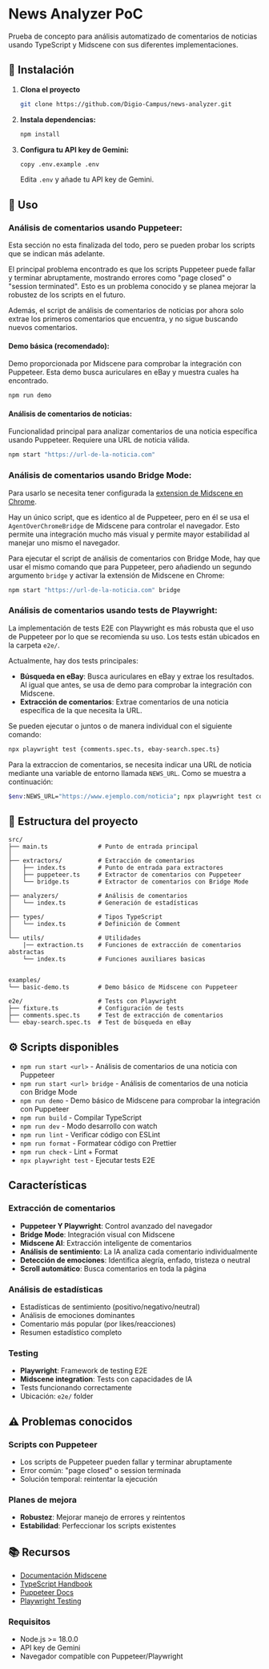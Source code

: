 # News Analyzer PoC

Prueba de concepto para análisis automatizado de comentarios de noticias usando TypeScript y Midscene con sus diferentes implementaciones.

## 🚀 Instalación

1. **Clona el proyecto**
   ```bash
   git clone https://github.com/Digio-Campus/news-analyzer.git
   ```

2. **Instala dependencias:**
   ```bash
   npm install
   ```
3. **Configura tu API key de Gemini:**
   ```bash
   copy .env.example .env
   ```
   Edita `.env` y añade tu API key de Gemini.

## 🎯 Uso

### Análisis de comentarios usando Puppeteer:

Esta sección no esta finalizada del todo, pero se pueden probar los scripts que se indican más adelante. 

El principal problema encontrado es que los scripts Puppeteer puede fallar y terminar abruptamente, mostrando errores como "page closed" o "session terminated". Esto es un problema conocido y se planea mejorar la robustez de los scripts en el futuro.

Además, el script de análisis de comentarios de noticias por ahora solo extrae los primeros comentarios que encuentra, y no sigue buscando nuevos comentarios. 

#### **Demo básica (recomendado):**
Demo proporcionada por Midscene para comprobar la integración con Puppeteer. Esta demo busca auriculares en eBay y muestra cuales ha encontrado.

```bash
npm run demo
```

#### **Análisis de comentarios de noticias:**
Funcionalidad principal para analizar comentarios de una noticia específica usando Puppeteer. Requiere una URL de noticia válida.

```bash
npm start "https://url-de-la-noticia.com"
```

### Análisis de comentarios usando Bridge Mode:

Para usarlo se necesita tener configurada la [extension de Midscene en Chrome](https://chromewebstore.google.com/detail/midscenejs/gbldofcpkknbggpkmbdaefngejllnief).

Hay un único script, que es identico al de Puppeteer, pero en él se usa el `AgentOverChromeBridge` de Midscene para controlar el navegador. Esto permite una integración mucho más visual y permite mayor estabilidad al manejar uno mismo el navegador.

Para ejecutar el script de análisis de comentarios con Bridge Mode, hay que usar el mismo comando que para Puppeteer, pero añadiendo un segundo argumento `bridge` y activar la extensión de Midscene en Chrome:

```bash
npm start "https://url-de-la-noticia.com" bridge
```

### Análisis de comentarios usando tests de Playwright:

La implementación de tests E2E con Playwright es más robusta que el uso de Puppeteer por lo que se recomienda su uso. Los tests están ubicados en la carpeta `e2e/`.

Actualmente, hay dos tests principales:

- **Búsqueda en eBay**: Busca auriculares en eBay y extrae los resultados. Al igual que antes, se usa de demo para comprobar la integración con Midscene.
- **Extracción de comentarios**: Extrae comentarios de una noticia específica de la que necesita la URL.

Se pueden ejecutar o juntos o de manera individual con el siguiente comando:

```bash
npx playwright test {comments.spec.ts, ebay-search.spec.ts}
```

Para la extraccion de comentarios, se necesita indicar una URL de noticia mediante una variable de entorno llamada `NEWS_URL`. Como se muestra a continuación:

```bash
$env:NEWS_URL="https://www.ejemplo.com/noticia"; npx playwright test comments.spec.ts
```


## 📁 Estructura del proyecto

```
src/
├── main.ts              # Punto de entrada principal
│
├── extractors/          # Extracción de comentarios
│   ├── index.ts         # Punto de entrada para extractores
│   ├── puppeteer.ts     # Extractor de comentarios con Puppeteer
│   └── bridge.ts        # Extractor de comentarios con Bridge Mode
│
├── analyzers/           # Análisis de comentarios
│   └── index.ts         # Generación de estadísticas
│
├── types/               # Tipos TypeScript
│   └── index.ts         # Definición de Comment
│
└── utils/               # Utilidades
    |── extraction.ts    # Funciones de extracción de comentarios abstractas
    └── index.ts         # Funciones auxiliares basicas


examples/
└── basic-demo.ts        # Demo básico de Midscene con Puppeteer

e2e/                     # Tests con Playwright
├── fixture.ts           # Configuración de tests
├── comments.spec.ts     # Test de extracción de comentarios
└── ebay-search.spec.ts  # Test de búsqueda en eBay
```

## ⚙️ Scripts disponibles

- `npm run start <url>` - Análisis de comentarios de una noticia con Puppeteer
- `npm run start <url> bridge` - Análisis de comentarios de una noticia con Bridge Mode
- `npm run demo` - Demo básico de Midscene para comprobar la integración con Puppeteer
- `npm run build` - Compilar TypeScript
- `npm run dev` - Modo desarrollo con watch
- `npm run lint` - Verificar código con ESLint
- `npm run format` - Formatear código con Prettier
- `npm run check` - Lint + Format
- `npx playwright test` - Ejecutar tests E2E

## Características

### Extracción de comentarios
- **Puppeteer Y Playwright**: Control avanzado del navegador
- **Bridge Mode**: Integración visual con Midscene
- **Midscene AI**: Extracción inteligente de comentarios
- **Análisis de sentimiento**: La IA analiza cada comentario individualmente
- **Detección de emociones**: Identifica alegría, enfado, tristeza o neutral
- **Scroll automático**: Busca comentarios en toda la página

### Análisis de estadísticas
- Estadísticas de sentimiento (positivo/negativo/neutral)
- Análisis de emociones dominantes
- Comentario más popular (por likes/reacciones)
- Resumen estadístico completo

### Testing
- **Playwright**: Framework de testing E2E
- **Midscene integration**: Tests con capacidades de IA
- Tests funcionando correctamente
- Ubicación: `e2e/` folder

## ⚠️ Problemas conocidos

### Scripts con Puppeteer
- Los scripts de Puppeteer pueden fallar y terminar abruptamente
- Error común: "page closed" o session terminada
- Solución temporal: reintentar la ejecución

### Planes de mejora
- **Robustez**: Mejorar manejo de errores y reintentos
- **Estabilidad**: Perfeccionar los scripts existentes



## 📚 Recursos

- [Documentación Midscene](https://midscenejs.com/integrate-with-puppeteer.html)
- [TypeScript Handbook](https://www.typescriptlang.org/docs/)
- [Puppeteer Docs](https://pptr.dev/)
- [Playwright Testing](https://playwright.dev/docs/intro)

### Requisitos
- Node.js >= 18.0.0
- API key de Gemini
- Navegador compatible con Puppeteer/Playwright
